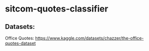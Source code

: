 # sitcom-quotes-classifier

## Datasets:
Office Quotes: https://www.kaggle.com/datasets/chazzer/the-office-quotes-dataset 
